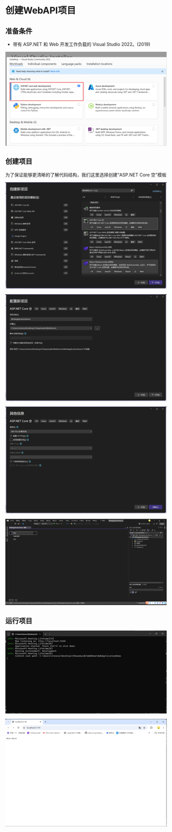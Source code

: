 # 创建WebAPI项目

## 准备条件

- 带有 ASP.NET 和 Web 开发工作负载的 Visual Studio 2022。(2019)

![An image](pictures\asp-net-web-dev.png)

## 创建项目

为了保证能够更清晰的了解代码结构，我们这里选择创建“ASP.NET Core 空”模板

![An image](pictures\创建WebApi_1.png)

![An image](pictures\创建WebApi_2.png)

![An image](pictures\创建WebApi_3.png)

![An image](pictures\创建WebApi_4.png)

## 运行项目

![An image](pictures\运行WebApi_1.png)

![An image](pictures\运行WebApi_2.png)
